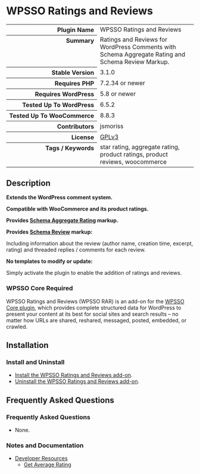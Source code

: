 <h1>WPSSO Ratings and Reviews</h1>

<table>
<tr><th align="right" valign="top" nowrap>Plugin Name</th><td>WPSSO Ratings and Reviews</td></tr>
<tr><th align="right" valign="top" nowrap>Summary</th><td>Ratings and Reviews for WordPress Comments with Schema Aggregate Rating and Schema Review Markup.</td></tr>
<tr><th align="right" valign="top" nowrap>Stable Version</th><td>3.1.0</td></tr>
<tr><th align="right" valign="top" nowrap>Requires PHP</th><td>7.2.34 or newer</td></tr>
<tr><th align="right" valign="top" nowrap>Requires WordPress</th><td>5.8 or newer</td></tr>
<tr><th align="right" valign="top" nowrap>Tested Up To WordPress</th><td>6.5.2</td></tr>
<tr><th align="right" valign="top" nowrap>Tested Up To WooCommerce</th><td>8.8.3</td></tr>
<tr><th align="right" valign="top" nowrap>Contributors</th><td>jsmoriss</td></tr>
<tr><th align="right" valign="top" nowrap>License</th><td><a href="https://www.gnu.org/licenses/gpl.txt">GPLv3</a></td></tr>
<tr><th align="right" valign="top" nowrap>Tags / Keywords</th><td>star rating, aggregate rating, product ratings, product reviews, woocommerce</td></tr>
</table>

<h2>Description</h2>

<!-- about -->

<p><strong>Extends the WordPress comment system.</strong></p>

<p><strong>Compatible with WooCommerce and its product ratings.</strong></p>

<p><strong>Provides <a href="https://schema.org/aggregateRating">Schema Aggregate Rating</a> markup.</strong></p>

<p><strong>Provides <a href="https://schema.org/Review">Schema Review</a> markup:</strong></p>

<p>Including information about the review (author name, creation time, excerpt, rating) and threaded replies / comments for each review.</p>

<p><strong>No templates to modify or update:</strong></p>

<p>Simply activate the plugin to enable the addition of ratings and reviews.</p>

<!-- /about -->

<h3>WPSSO Core Required</h3>

<p>WPSSO Ratings and Reviews (WPSSO RAR) is an add-on for the <a href="https://wordpress.org/plugins/wpsso/">WPSSO Core plugin</a>, which provides complete structured data for WordPress to present your content at its best for social sites and search results – no matter how URLs are shared, reshared, messaged, posted, embedded, or crawled.</p>

<h2>Installation</h2>

<h3 class="top">Install and Uninstall</h3>

<ul>
<li><a href="https://wpsso.com/docs/plugins/wpsso-ratings-and-reviews/installation/install-the-plugin/">Install the WPSSO Ratings and Reviews add-on</a>.</li>
<li><a href="https://wpsso.com/docs/plugins/wpsso-ratings-and-reviews/installation/uninstall-the-plugin/">Uninstall the WPSSO Ratings and Reviews add-on</a>.</li>
</ul>

<h2>Frequently Asked Questions</h2>

<h3 class="top">Frequently Asked Questions</h3>

<ul>
<li>None.</li>
</ul>

<h3>Notes and Documentation</h3>

<ul>
<li><a href="https://wpsso.com/docs/plugins/wpsso-ratings-and-reviews/notes/developer/">Developer Resources</a>

<ul>
<li><a href="https://wpsso.com/docs/plugins/wpsso-ratings-and-reviews/notes/developer/get-average-rating/">Get Average Rating</a></li>
</ul></li>
</ul>

